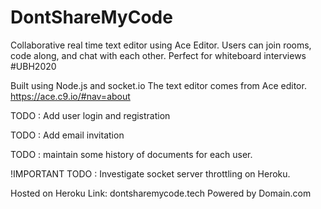 # DontShareMyCode

Collaborative real time text editor using Ace Editor. Users can join rooms, code along, and chat with each other.
Perfect for whiteboard interviews
#UBH2020

Built using Node.js and socket.io
The text editor comes from Ace editor. https://ace.c9.io/#nav=about

TODO : Add user login and registration

TODO : Add email invitation

TODO : maintain some history of documents for each user.

!IMPORTANT TODO : Investigate socket server throttling on Heroku.


Hosted on Heroku
Link:
  dontsharemycode.tech
  Powered by Domain.com
